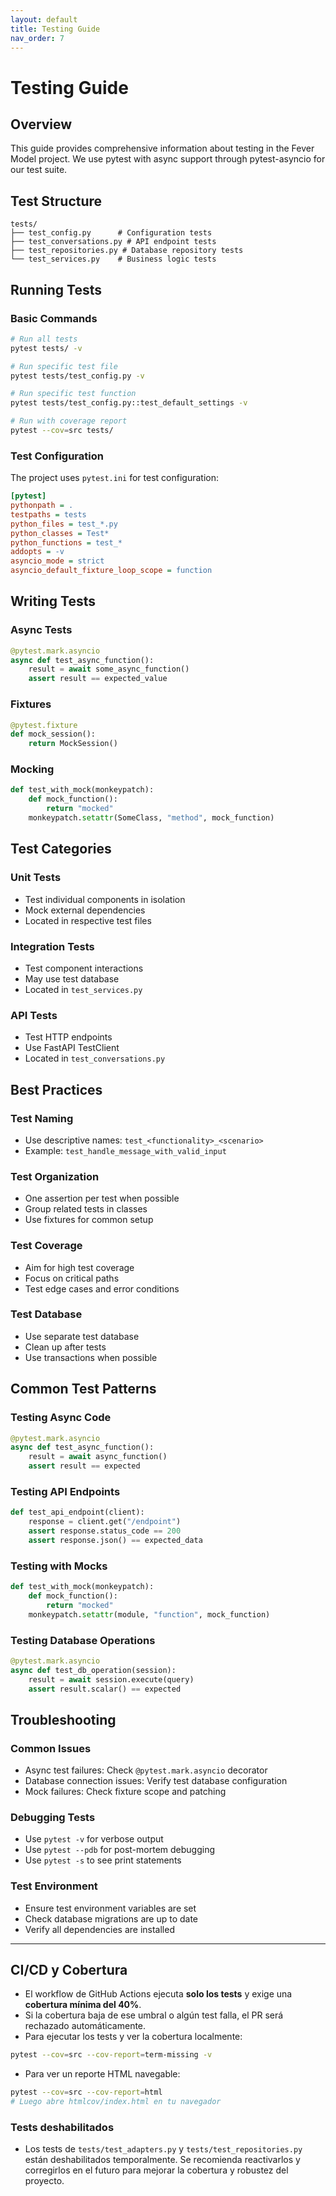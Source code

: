 ```yaml
---
layout: default
title: Testing Guide
nav_order: 7
---
```


# Testing Guide

## Overview

This guide provides comprehensive information about testing in the Fever Model project. We use pytest with async support through pytest-asyncio for our test suite.

## Test Structure

```
tests/
├── test_config.py      # Configuration tests
├── test_conversations.py # API endpoint tests
├── test_repositories.py # Database repository tests
└── test_services.py    # Business logic tests
```

## Running Tests

### Basic Commands

```bash
# Run all tests
pytest tests/ -v

# Run specific test file
pytest tests/test_config.py -v

# Run specific test function
pytest tests/test_config.py::test_default_settings -v

# Run with coverage report
pytest --cov=src tests/
```

### Test Configuration

The project uses `pytest.ini` for test configuration:

```ini
[pytest]
pythonpath = .
testpaths = tests
python_files = test_*.py
python_classes = Test*
python_functions = test_*
addopts = -v
asyncio_mode = strict
asyncio_default_fixture_loop_scope = function
```

## Writing Tests

### Async Tests

```python
@pytest.mark.asyncio
async def test_async_function():
    result = await some_async_function()
    assert result == expected_value
```

### Fixtures

```python
@pytest.fixture
def mock_session():
    return MockSession()
```

### Mocking

```python
def test_with_mock(monkeypatch):
    def mock_function():
        return "mocked"
    monkeypatch.setattr(SomeClass, "method", mock_function)
```

## Test Categories

### Unit Tests
- Test individual components in isolation
- Mock external dependencies
- Located in respective test files

### Integration Tests
- Test component interactions
- May use test database
- Located in `test_services.py`

### API Tests
- Test HTTP endpoints
- Use FastAPI TestClient
- Located in `test_conversations.py`

## Best Practices

### Test Naming
- Use descriptive names: `test_<functionality>_<scenario>`
- Example: `test_handle_message_with_valid_input`

### Test Organization
- One assertion per test when possible
- Group related tests in classes
- Use fixtures for common setup

### Test Coverage
- Aim for high test coverage
- Focus on critical paths
- Test edge cases and error conditions

### Test Database
- Use separate test database
- Clean up after tests
- Use transactions when possible

## Common Test Patterns

### Testing Async Code
```python
@pytest.mark.asyncio
async def test_async_function():
    result = await async_function()
    assert result == expected
```

### Testing API Endpoints
```python
def test_api_endpoint(client):
    response = client.get("/endpoint")
    assert response.status_code == 200
    assert response.json() == expected_data
```

### Testing with Mocks
```python
def test_with_mock(monkeypatch):
    def mock_function():
        return "mocked"
    monkeypatch.setattr(module, "function", mock_function)
```

### Testing Database Operations
```python
@pytest.mark.asyncio
async def test_db_operation(session):
    result = await session.execute(query)
    assert result.scalar() == expected
```

## Troubleshooting

### Common Issues
- Async test failures: Check `@pytest.mark.asyncio` decorator
- Database connection issues: Verify test database configuration
- Mock failures: Check fixture scope and patching

### Debugging Tests
- Use `pytest -v` for verbose output
- Use `pytest --pdb` for post-mortem debugging
- Use `pytest -s` to see print statements

### Test Environment
- Ensure test environment variables are set
- Check database migrations are up to date
- Verify all dependencies are installed 

---

## CI/CD y Cobertura

- El workflow de GitHub Actions ejecuta **solo los tests** y exige una **cobertura mínima del 40%**.
- Si la cobertura baja de ese umbral o algún test falla, el PR será rechazado automáticamente.
- Para ejecutar los tests y ver la cobertura localmente:

```sh
pytest --cov=src --cov-report=term-missing -v
```

- Para ver un reporte HTML navegable:

```sh
pytest --cov=src --cov-report=html
# Luego abre htmlcov/index.html en tu navegador
```

### Tests deshabilitados
- Los tests de `tests/test_adapters.py` y `tests/test_repositories.py` están deshabilitados temporalmente. Se recomienda reactivarlos y corregirlos en el futuro para mejorar la cobertura y robustez del proyecto. 